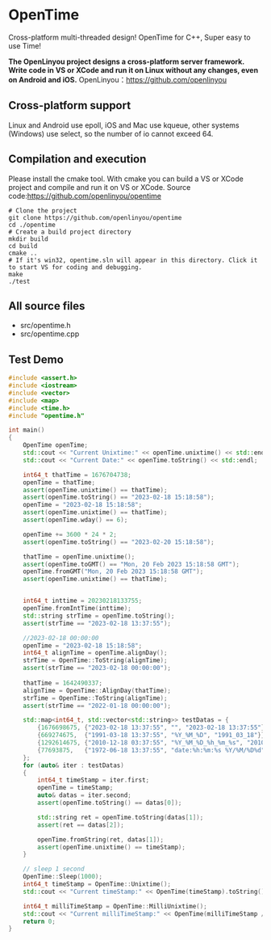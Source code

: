 # OpenTime
Cross-platform multi-threaded design!
OpenTime for C++, Super easy to use Time!

**The OpenLinyou project designs a cross-platform server framework. Write code in VS or XCode and run it on Linux without any changes, even on Android and iOS.**
OpenLinyou：https://github.com/openlinyou

## Cross-platform support
Linux and Android use epoll, iOS and Mac use kqueue, other systems (Windows) use select, so the number of io cannot exceed 64.

## Compilation and execution
Please install the cmake tool. With cmake you can build a VS or XCode project and compile and run it on VS or XCode. 
Source code:https://github.com/openlinyou/opentime
```
# Clone the project
git clone https://github.com/openlinyou/opentime
cd ./opentime
# Create a build project directory
mkdir build
cd build
cmake ..
# If it's win32, opentime.sln will appear in this directory. Click it to start VS for coding and debugging.
make
./test
```

## All source files
+ src/opentime.h
+ src/opentime.cpp

## Test Demo
```C++
#include <assert.h>
#include <iostream>
#include <vector>
#include <map>
#include <time.h>
#include "opentime.h"

int main()
{
    OpenTime openTime;
    std::cout << "Current Unixtime:" << openTime.unixtime() << std::endl;
    std::cout << "Current Date:" << openTime.toString() << std::endl;

    int64_t thatTime = 1676704738;
    openTime = thatTime;
    assert(openTime.unixtime() == thatTime);
    assert(openTime.toString() == "2023-02-18 15:18:58");
    openTime = "2023-02-18 15:18:58";
    assert(openTime.unixtime() == thatTime);
    assert(openTime.wday() == 6);

    openTime += 3600 * 24 * 2;
    assert(openTime.toString() == "2023-02-20 15:18:58");

    thatTime = openTime.unixtime();
    assert(openTime.toGMT() == "Mon, 20 Feb 2023 15:18:58 GMT");
    openTime.fromGMT("Mon, 20 Feb 2023 15:18:58 GMT");
    assert(openTime.unixtime() == thatTime);


    int64_t inttime = 20230218133755;
    openTime.fromIntTime(inttime);
    std::string strTime = openTime.toString();
    assert(strTime == "2023-02-18 13:37:55");

    //2023-02-18 00:00:00
    openTime = "2023-02-18 15:18:58";
    int64_t alignTime = openTime.alignDay();
    strTime = OpenTime::ToString(alignTime);
    assert(strTime == "2023-02-18 00:00:00");
    
    thatTime = 1642490337;
    alignTime = OpenTime::AlignDay(thatTime);
    strTime = OpenTime::ToString(alignTime);
    assert(strTime == "2022-01-18 00:00:00");

    std::map<int64_t, std::vector<std::string>> testDatas = {
        {1676698675, {"2023-02-18 13:37:55", "", "2023-02-18 13:37:55"}},
        {669274675,  {"1991-03-18 13:37:55", "%Y_%M_%D", "1991_03_18"}},
        {1292614675, {"2010-12-18 03:37:55", "%Y_%M_%D_%h_%m_%s", "2010_12_18_03_37_55"}},
        {77693875,   {"1972-06-18 13:37:55", "date:%h:%m:%s %Y/%M/%D%d", "date:13:37:55 1972/06/18%d"}},
    };
    for (auto& iter : testDatas)
    {
        int64_t timeStamp = iter.first;
        openTime = timeStamp;
        auto& datas = iter.second;
        assert(openTime.toString() == datas[0]);

        std::string ret = openTime.toString(datas[1]);
        assert(ret == datas[2]);

        openTime.fromString(ret, datas[1]);
        assert(openTime.unixtime() == timeStamp);
    }

    // sleep 1 second
    OpenTime::Sleep(1000);
    int64_t timeStamp = OpenTime::Unixtime();
    std::cout << "Current timeStamp:" << OpenTime(timeStamp).toString() << std::endl;

    int64_t milliTimeStamp = OpenTime::MilliUnixtime();
    std::cout << "Current milliTimeStamp:" << OpenTime(milliTimeStamp / 1000).toString(milliTimeStamp % 1000) << std::endl;
    return 0;
}
```


